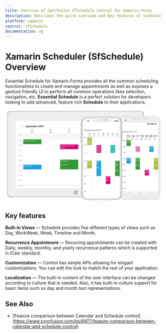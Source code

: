 ```yaml
---
title: Overview of Syncfusion SfSchedule control for Xamarin.Forms
description: Describes the quick overview and Key features of Scehdule (SfSchedule) control in Xamarin.Forms platform.
platform: xamarin
control: SfSchedule
documentation: ug
---
```


# Xamarin Scheduler (SfSchedule) Overview

Essential Schedule for Xamarin.Forms provides all the common scheduling functionalities to create and manage appointments as well as exposes a gesture friendly UI to perform all common operations likes selection, navigation, etc. **Essential** **Schedule** is a perfect solution for developers looking to add advanced, feature rich **Schedule** to their applications.

![Schedule in xamarin forms](GettingStarted_images/xamarin.forms.-schedule-over-view.png)

## Key features

**Built-in Views** — Schedule provides five different types of views such as Day, WorkWeek, Week, Timeline and Month.

**Recurrence Appointment** — Recurring appointments can be created with Daily, weekly, monthly, and yearly recurrence patterns which is supported in ICalc standard.

**Customization** — Control has simple APIs allowing for elegant customizations. You can edit the look to match the rest of your application.

**Localization** — The built-in content of the user interface can be changed according to culture that is needed. Also, it has built-in culture support for basic items such us day and month text representations.

## See Also

* [Feature comparison between Calendar and Schedule control] (https://www.syncfusion.com/kb/6977/feature-comparison-between-calendar-and-schedule-control)
